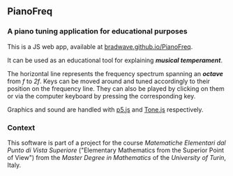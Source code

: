 ## PianoFreq

### A piano tuning application for educational purposes

This is a JS web app, available at [bradwave.github.io/PianoFreq](https://bradwave.github.io/PianoFreq).

It can be used as an educational tool for explaining _**musical temperament**_.

The horizontal line represents the frequency spectrum spanning an _**octave**_ from _f_ to _2f_. Keys can be moved around and tuned accordingly to their position on the frequency line. They can also be played by clicking on them or via the computer keyboard by pressing the corresponding key.

Graphics and sound are handled with [p5.js](https://p5js.org/) and [Tone.js](https://tonejs.github.io/) respectively.

### Context

This software is part of a project for the course _Matematiche Elementari dal Punto di Vista Superiore_ ("Elementary Mathematics from the Superior Point of View") from the _Master Degree in Mathematics_ of the _University of Turin_, Italy.